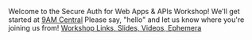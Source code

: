 Welcome to the Secure Auth for Web Apps & APIs Workshop! We'll get started at [9AM Central](https://www.google.com/webhp?sourceid=chrome-instant&ion=1&espv=2&ie=UTF-8#q=9am%20cst)
Please say, "hello" and let us know where you're joining us from!
[Workshop Links, Slides, Videos, Ephemera](https://github.com/tamouse/FeM-SecureAuthForWebAppsAndAPIs-2016-11-10/blob/master/README.md)
